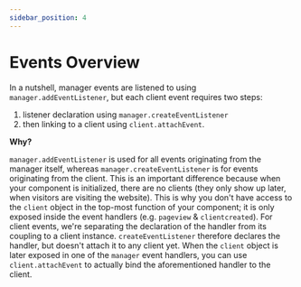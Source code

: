 ```yaml
---
sidebar_position: 4
---
```


# Events Overview

In a nutshell, manager events are listened to using `manager.addEventListener`, but each client event requires two steps:
  1. listener declaration using `manager.createEventListener`
  2. then linking to a client using `client.attachEvent`.

**Why?**

`manager.addEventListener` is used for all events originating from the manager itself, whereas `manager.createEventListener` is for events originating from the client.
This is an important difference because when your component is initialized, there are no clients (they only show up later, when visitors are visiting the website). This is why you don't have access to the `client` object in the top-most function of your component; it is only exposed inside the event handlers (e.g. `pageview` & `clientcreated`).
For client events, we're separating the declaration of the handler from its coupling to a client instance. `createEventListener` therefore declares the handler, but doesn't attach it to any client yet. When the `client` object is later exposed in one of the `manager` event handlers, you can use `client.attachEvent` to actually bind the aforementioned handler to the client.
